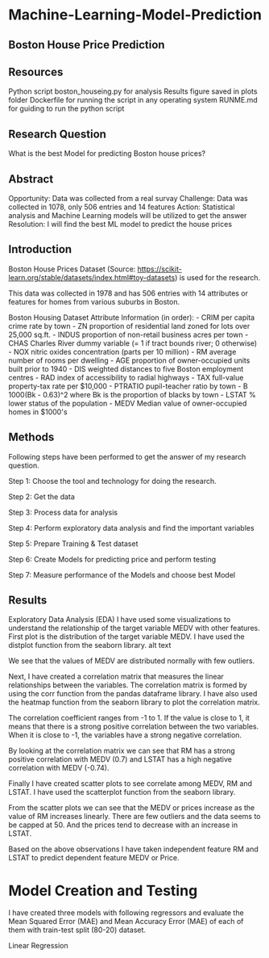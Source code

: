 # Machine-Learning-Model-Prediction
 ## Boston House Price Prediction


## Resources
Python script boston_houseing.py for analysis
Results figure saved in plots folder
Dockerfile for running the script in any operating system
RUNME.md for guiding to run the python script
## Research Question
What is the best Model for predicting Boston house prices?

## Abstract
Opportunity: Data was collected from a real survay
Challenge: Data was collected in 1078, only 506 entries and 14 features
Action: Statistical analysis and Machine Learning models will be utilized to get the answer
Resolution: I will find the best ML model to predict the house prices
## Introduction
Boston House Prices Dataset (Source: https://scikit-learn.org/stable/datasets/index.html#toy-datasets) is used for the research.

This data was collected in 1978 and has 506 entries with 14 attributes or features for homes from various suburbs in Boston.

Boston Housing Dataset Attribute Information (in order):
        - CRIM     per capita crime rate by town
        - ZN       proportion of residential land zoned for lots over 25,000 sq.ft.
        - INDUS    proportion of non-retail business acres per town
        - CHAS     Charles River dummy variable (= 1 if tract bounds river; 0 otherwise)
        - NOX      nitric oxides concentration (parts per 10 million)
        - RM       average number of rooms per dwelling
        - AGE      proportion of owner-occupied units built prior to 1940
        - DIS      weighted distances to five Boston employment centres
        - RAD      index of accessibility to radial highways
        - TAX      full-value property-tax rate per $10,000
        - PTRATIO  pupil-teacher ratio by town
        - B        1000(Bk - 0.63)^2 where Bk is the proportion of blacks by town
        - LSTAT    % lower status of the population
        - MEDV     Median value of owner-occupied homes in $1000's
## Methods
Following steps have been performed to get the answer of my research question.

Step 1: Choose the tool and technology for doing the research.

Step 2: Get the data

Step 3: Process data for analysis

Step 4: Perform exploratory data analysis and find the important variables

Step 5: Prepare Training & Test dataset

Step 6: Create Models for predicting price and perform testing

Step 7: Measure performance of the Models and choose best Model

## Results
Exploratory Data Analysis (EDA)
I have used some visualizations to understand the relationship of the target variable MEDV with other features. First plot is the distribution of the target variable MEDV. I have used the distplot function from the seaborn library. alt text

We see that the values of MEDV are distributed normally with few outliers.

Next, I have created a correlation matrix that measures the linear relationships between the variables. The correlation matrix is formed by using the corr function from the pandas dataframe library. I have also used the heatmap function from the seaborn library to plot the correlation matrix.


The correlation coefficient ranges from -1 to 1. If the value is close to 1, it means that there is a strong positive correlation between the two variables. When it is close to -1, the variables have a strong negative correlation.

By looking at the correlation matrix we can see that RM has a strong positive correlation with MEDV (0.7) and LSTAT has a high negative correlation with MEDV (-0.74).

Finally I have created scatter plots to see correlate among MEDV, RM and LSTAT. I have used the scatterplot function from the seaborn library.

From the scatter plots we can see that the MEDV or prices increase as the value of RM increases linearly. There are few outliers and the data seems to be capped at 50. And the prices tend to decrease with an increase in LSTAT.

Based on the above observations I have taken independent feature RM and LSTAT to predict dependent feature MEDV or Price.

# Model Creation and Testing
I have created three models with following regressors and evaluate the Mean Squared Error (MAE) and Mean Accuracy Error (MAE) of each of them with train-test split (80-20) dataset.

Linear Regression
